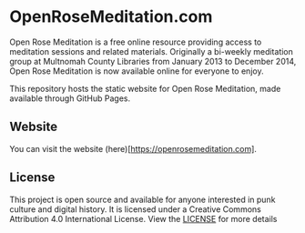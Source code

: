 # OpenRoseMeditation.com

Open Rose Meditation is a free online resource providing access to meditation sessions and related materials. Originally a bi-weekly meditation group at Multnomah County Libraries from January 2013 to December 2014, Open Rose Meditation is now available online for everyone to enjoy.

This repository hosts the static website for Open Rose Meditation, made available through GitHub Pages.

## Website
You can visit the website (here)[https://openrosemeditation.com].

## License

This project is open source and available for anyone interested in punk culture and digital history. It is licensed under a Creative Commons Attribution 4.0 International License. View the [LICENSE](LICENSE.md) for more details
